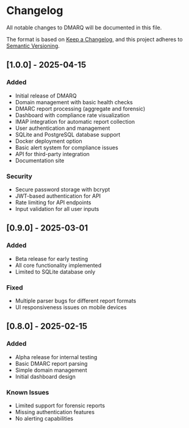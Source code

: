 # Changelog

All notable changes to DMARQ will be documented in this file.

The format is based on [Keep a Changelog](https://keepachangelog.com/en/1.0.0/),
and this project adheres to [Semantic Versioning](https://semver.org/spec/v2.0.0.html).

## [1.0.0] - 2025-04-15

### Added
- Initial release of DMARQ
- Domain management with basic health checks
- DMARC report processing (aggregate and forensic)
- Dashboard with compliance rate visualization
- IMAP integration for automatic report collection
- User authentication and management
- SQLite and PostgreSQL database support
- Docker deployment option
- Basic alert system for compliance issues
- API for third-party integration
- Documentation site

### Security
- Secure password storage with bcrypt
- JWT-based authentication for API
- Rate limiting for API endpoints
- Input validation for all user inputs

## [0.9.0] - 2025-03-01

### Added
- Beta release for early testing
- All core functionality implemented
- Limited to SQLite database only

### Fixed
- Multiple parser bugs for different report formats
- UI responsiveness issues on mobile devices

## [0.8.0] - 2025-02-15

### Added
- Alpha release for internal testing
- Basic DMARC report parsing
- Simple domain management
- Initial dashboard design

### Known Issues
- Limited support for forensic reports
- Missing authentication features
- No alerting capabilities